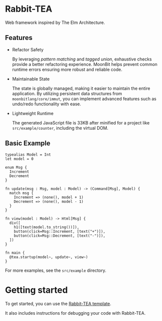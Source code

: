# Rabbit-TEA

Web framework inspired by The Elm Architecture.

## Features

- Refactor Safety

    By leveraging *pattern matching* and *tagged union*, exhaustive checks provide 
    a better refactoring experience. MoonBit helps prevent common runtime errors 
    ensuring more robust and reliable code.

- Maintainable State

    The state is globally managed, making it easier to maintain the entire application.
    By utilizing persistent data structures from `moonbitlang/core/immut`, 
    you can implement advanced features such as undo/redo functionality with ease.

- Lightweight Runtime

    The generated JavaScript file is 33KB after minified for a project like 
    `src/example/counter`, including the virtual DOM.

## Basic Example

```moonbit
typealias Model = Int
let model = 0

enum Msg {
  Increment
  Decrement
}

fn update(msg : Msg, model : Model) -> (Command[Msg], Model) {
  match msg {
    Increment => (none(), model + 1)
    Decrement => (none(), model - 1)
  }
}

fn view(model : Model) -> Html[Msg] {
  div([
    h1([text(model.to_string())]),
    button(click=Msg::Increment, [text("+")]),
    button(click=Msg::Decrement, [text("-")]),
  ])
}

fn main {
  @tea.startup(model~, update~, view~)
}
```

For more examples, see the `src/example` directory.

# Getting started 

To get started, you can use the [Rabbit-TEA template](https://github.com/Yoorkin/rabbit-tea-tailwind).

It also includes instructions for debugging your code with Rabbit-TEA.
